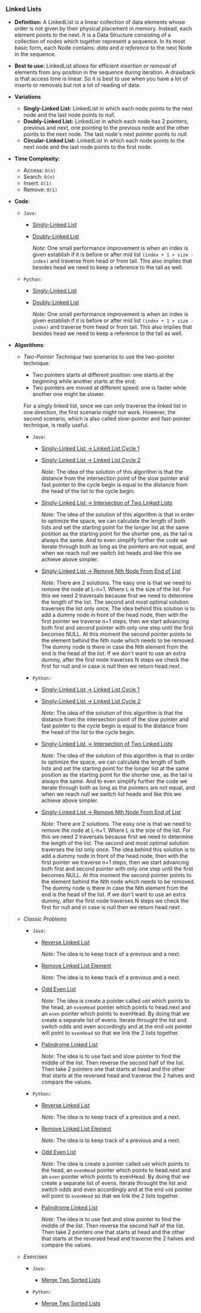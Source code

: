 ### Linked Lists

- **Definition:** A LinkedList is a linear collection of data elements whose order is not given by their physical placement in memory. Instead, each element points to the next. It is a Data Structure consisting of a collection of nodes which together represent a sequence. In its most basic form, each Node contains: _data_ and _a reference_ to the next Node in the sequence.

- **Best to use:** LinkedList allows for efficient _insertion_ or _removal_ of elements from any position in the sequence during iteration. A drawback is that access time is linear. So it is best to use when you have a lot of inserts or removals but not a lot of reading of data.

- **Variations**

  - **Singly-Linked List:** LinkedList in which each node points to the next node and the last node points to _null_.
  - **Doubly-Linked List:** LinkedList in which each node has 2 pointers, previous and next, one pointing to the previous node and the other points to the next node. The last node's next pointer points to _null_.
  - **Circular-Linked List:** LinkedList in which each node points to the next node and the last node points to the first node.

- **Time Complexity:**

  - Access: `O(n)`
  - Search: `O(n)`
  - Insert: `O(1)`
  - Remove: `O(1)`

- **Code**:

  - `Java:`

    - [Singly-Linked List](https://github.com/andreivisan/interviews/blob/master/datastructures/linkedlist/java/impl/LinkedList.java)

    - [Doubly-Linked List](https://github.com/andreivisan/interviews/blob/master/datastructures/linkedlist/java/impl/DoublyLinkedList.java)

      _Note_: One small performance improvement is when an index is given establish if it is before or after mid list `(index + 1 > size - index)` and traverse from head or from tail. This also implies that besides head we need to keep a reference to the tail as well.

  - `Python:`

    - [Singly-Linked List](https://github.com/andreivisan/interviews/blob/master/datastructures/linkedlist/python/linkedlist.py)

    - [Doubly-Linked List](https://github.com/andreivisan/interviews/blob/master/datastructures/linkedlist/python/doubly-linked-list.py)

      _Note_: One small performance improvement is when an index is given establish if it is before or after mid list `(index + 1 > size - index)` and traverse from head or from tail. This also implies that besides head we need to keep a reference to the tail as well.

- **Algorithms**:

  - _Two-Pointer Technique_ two scenarios to use the two-pointer technique:

    - Two pointers starts at different position: one starts at the beginning while another starts at the end;
    - Two pointers are moved at different speed: one is faster while another one might be slower.

    For a singly linked list, since we can only traverse the linked list in one direction, the first scenario might not work. However, the second scenario, which is also called slow-pointer and fast-pointer technique, is really useful.

    - `Java:`

      - [Singly-Linked List -> Linked List Cycle 1](https://github.com/andreivisan/interviews/blob/master/datastructures/linkedlist/java/algorithms/twopointer/LinkedListCycle.java)
      - [Singly-Linked List -> Linked List Cycle 2](https://github.com/andreivisan/interviews/blob/master/datastructures/linkedlist/java/algorithms/twopointer/LinkedListCycleII.java)

        _Note_: The idea of the solution of this algorithm is that the distance from the intersection point of the slow pointer and fast pointer to the cycle begin is equal to the distance from the head of the list to the cycle begin.

      - [Singly-Linked List -> Intersection of Two Linked Lists](https://github.com/andreivisan/interviews/blob/master/datastructures/linkedlist/java/algorithms/twopointer/LinkedListIntersection.java)

        _Note_: The idea of the solution of this algorithm is that in order to optimize the space, we can calculate the length of both lists and set the starting point for the longer list at the same position as the starting point for the shorter one, as the tail is always the same. And to even simplify further the code we iterate through both as long as the pointers are not equal, and when we reach null we switch list heads and like this we achieve above simpler.

      - [Singly-Linked List -> Remove Nth Node From End of List](https://github.com/andreivisan/interviews/blob/master/datastructures/linkedlist/java/algorithms/twopointer/RemoveNthNodeFromEnd.java)

        _Note_: There are 2 solutions. The easy one is that we need to remove the node at L-n+1. Where L is the size of the list. For this we need 2 traversals because first we need to determine the length of the list. The second and most optimal solution traverses the list only once. The idea behind this solution is to add a dummy node in front of the head node, then with the first pointer we traverse n+1 steps, then we start advancing both first and second pointer with only one step until the first becomes NULL. At this moment the second pointer points to the element behind the Nth node which needs to be removed. The dummy node is there in case the Nth element from the end is the head of the list. If we don't want to use an extra dummy, after the first node traverses N steps we check the first for null and in case is null then we return head.next .

    - `Python:`

      - [Singly-Linked List -> Linked List Cycle 1](https://github.com/andreivisan/interviews/blob/master/datastructures/linkedlist/python/algorithms/twopointer/linked-list-cycle.py)
      - [Singly-Linked List -> Linked List Cycle 2](https://github.com/andreivisan/interviews/blob/master/datastructures/linkedlist/python/algorithms/twopointer/linked-list-cycle-ii.py)

        _Note_: The idea of the solution of this algorithm is that the distance from the intersection point of the slow pointer and fast pointer to the cycle begin is equal to the distance from the head of the list to the cycle begin.

      - [Singly-Linked List -> Intersection of Two Linked Lists](https://github.com/andreivisan/interviews/blob/master/datastructures/linkedlist/python/algorithms/twopointer/linked-list-intersection.py)

        _Note_: The idea of the solution of this algorithm is that in order to optimize the space, we can calculate the length of both lists and set the starting point for the longer list at the same position as the starting point for the shorter one, as the tail is always the same. And to even simplify further the code we iterate through both as long as the pointers are not equal, and when we reach null we switch list heads and like this we achieve above simpler.

      - [Singly-Linked List -> Remove Nth Node From End of List](https://github.com/andreivisan/interviews/blob/master/datastructures/linkedlist/python/algorithms/twopointer/linked-list-remove-nth-from-end.py)

        _Note_: There are 2 solutions. The easy one is that we need to remove the node at L-n+1. Where L is the size of the list. For this we need 2 traversals because first we need to determine the length of the list. The second and most optimal solution traverses the list only once. The idea behind this solution is to add a dummy node in front of the head node, then with the first pointer we traverse n+1 steps, then we start advancing both first and second pointer with only one step until the first becomes NULL. At this moment the second pointer points to the element behind the Nth node which needs to be removed. The dummy node is there in case the Nth element from the end is the head of the list. If we don't want to use an extra dummy, after the first node traverses N steps we check the first for null and in case is null then we return head.next .

  - _Classic Problems_

    - `Java:`

      - [Reverse Linked List](https://github.com/andreivisan/interviews/blob/master/datastructures/linkedlist/java/algorithms/classic/ReverseLinkedList.java)

        _Note_: The idea is to keep track of a previous and a next.

      - [Remove Linked List Element](https://github.com/andreivisan/interviews/blob/master/datastructures/linkedlist/java/algorithms/classic/RemoveLinkedListElements.java)

        _Note_: The idea is to keep track of a previous and a next.

      - [Odd Even List](https://github.com/andreivisan/interviews/blob/master/datastructures/linkedlist/java/algorithms/classic/OddEvenList.java)

        _Note_: The idea is create a pointer called `odd` which points to the head, an `evenHead` pointer which points to head.next and an `even` pointer which points to evenHead. By doing that we create a separate list of evens. Iterate throught the list and switch odds and even accordingly and at the end `odd` pointer will point to `evenHead` so that we link the 2 lists together.

      - [Palindrome Linked List](https://github.com/andreivisan/interviews/blob/master/datastructures/linkedlist/java/algorithms/classic/PalindromeLinkedList.java)

        _Note_: The idea is to use fast and slow pointer to find the middle of the list. Then reverse the second half of the list. Then take 2 pointers one that starts at head and the other that starts at the reversed head and traverse the 2 halves and compare the values.

    - `Python:`

      - [Reverse Linked List](https://github.com/andreivisan/interviews/blob/master/datastructures/linkedlist/python/algorithms/classic/reverse-linked-list.py)

        _Note_: The idea is to keep track of a previous and a next.

      - [Remove Linked List Element](https://github.com/andreivisan/interviews/blob/master/datastructures/linkedlist/python/algorithms/classic/remove-linked-list-element.py)

        _Note_: The idea is to keep track of a previous and a next.

      - [Odd Even List](https://github.com/andreivisan/interviews/blob/master/datastructures/linkedlist/python/algorithms/classic/odd-even-list.py)

        _Note_: The idea is create a pointer called `odd` which points to the head, an `evenHead` pointer which points to head.next and an `even` pointer which points to evenHead. By doing that we create a separate list of evens. Iterate throught the list and switch odds and even accordingly and at the end `odd` pointer will point to `evenHead` so that we link the 2 lists together.

      - [Palindrome Linked List](https://github.com/andreivisan/interviews/blob/master/datastructures/linkedlist/python/algorithms/classic/palindrome_linked_list.py)

        _Note_: The idea is to use fast and slow pointer to find the middle of the list. Then reverse the second half of the list. Then take 2 pointers one that starts at head and the other that starts at the reversed head and traverse the 2 halves and compare the values.

  - _Exercises_

    - `Java:`

      - [Merge Two Sorted Lists](https://github.com/andreivisan/interviews/blob/master/datastructures/linkedlist/java/algorithms/exercises/MergeTwoSortedLists.java)

    - `Python:`

      - [Merge Two Sorted Lists](https://github.com/andreivisan/interviews/blob/master/datastructures/linkedlist/python/algorithms/exercises/merge-two-sorted-lists.py)
